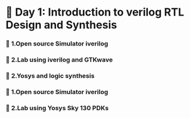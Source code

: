 

# 🚀 Day 1: Introduction to verilog RTL Design and Synthesis

### 🧠 **1.Open source Simulator iverilog**



### 🧠 **2.Lab using iverilog and GTKwave**



### 🧠 **2.Yosys and logic synthesis**

### 🧠 **1.Open source Simulator iverilog**

### 🧠 **2.Lab using Yosys Sky 130 PDKs**
